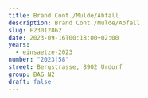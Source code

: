 ```yaml
---
title: Brand Cont./Mulde/Abfall
description: Brand Cont./Mulde/Abfall
slug: F23012862
date: 2023-09-16T00:18:00+02:00
years:
  - einsaetze-2023
number: "2023|58"
street: Bergstrasse, 8902 Urdorf
group: BAG N2
draft: false
---
```

